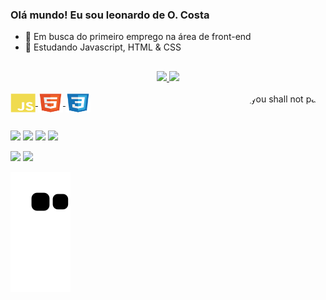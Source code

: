 ### Olá mundo! Eu sou leonardo de O. Costa

- 🔭 Em busca do primeiro emprego na área de front-end
- 🌱 Estudando Javascript, HTML & CSS 

##

<div align="center">
  <a href="https://github.com/leooliveira95">
  <img height="180em" src="https://github-readme-stats.vercel.app/api?username=leooliveira95&show_icons=true&theme=dracula&include_all_commits=true&count_private=true"/>
  <img height="180em" src="https://github-readme-stats.vercel.app/api/top-langs/?username=leooliveira95&layout=compact&langs_count=7&theme=dracula"/>
</div>
  
  <div style="display: inline_block"><br>
  <img align="center" alt="leo-Js" height="30" width="40" src="https://raw.githubusercontent.com/devicons/devicon/master/icons/javascript/javascript-plain.svg">
  <img align="center" alt="leo-HTML" height="30" width="40" src="https://raw.githubusercontent.com/devicons/devicon/master/icons/html5/html5-original.svg">
  <img align="center" alt="leo-CSS" height="30" width="40" src="https://raw.githubusercontent.com/devicons/devicon/master/icons/css3/css3-original.svg">
  <img align="right" alt="you shall not pass" height="150" style="border-radius:50px;" src="https://i.pinimg.com/originals/20/67/af/2067afdcd5975b4ebb396a1f6818c94a.jpg">
</div>
  
##
  
<div> 

  <a href="https://www.linkedin.com/in/leonardo-de-oliveira-costa-8a65a5114/" target="_blank"><img src="https://img.shields.io/badge/-LinkedIn-%230077B5?style=for-the-badge&logo=linkedin&logoColor=white" target="_blank"></a> 
 <a href="https://api.whatsapp.com/send?phone=5511974903547" target="_blank"><img src="https://img.shields.io/badge/WhatsApp-25D366?style=for-the-badge&logo=whatsapp&logoColor=white" target="_blank"></a> 
  <a href = "mailto:leodeoliveira95@gmail.com"><img src="https://img.shields.io/badge/Gmail-D14836?style=for-the-badge&logo=gmail&logoColor=white" target="_blank"></a>
  <a href="https://t.me/Leonardoocosta" target="_blank"><img src="https://img.shields.io/badge/Telegram-2CA5E0?style=for-the-badge&logo=telegram&logoColor=white" target="_blank"></a> 

  <a href="https://discord.gg/r6hBjDem" target="_blank"><img src="https://img.shields.io/badge/Discord-7289DA?style=for-the-badge&logo=discord&logoColor=white" target="_blank"></a>
   <a href="https://www.instagram.com/leonardo_oliveira95/" target="_blank"><img src="https://img.shields.io/badge/-Instagram-%23E4405F?style=for-the-badge&logo=instagram&logoColor=white" target="_blank"></a> 
</div>  
  
![Snake animation](https://github.com/leooliveira95/leooliveira95/blob/output/github-contribution-grid-snake.svg)

  

  
  
